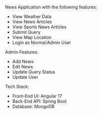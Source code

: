 News Application with the following features:
- View Weather Data
- View News Articles
- View Sports News Articles
- Submit Query
- View Map Location
- Login as Normal/Admin User

Admin Features:
- Add News
- Edit News
- Update Query Status
- Update User

Tech Stack:
- Front-End UI: Angular 17
- Back-End API: Spring Boot
- Database: MongoDB
